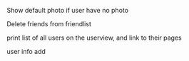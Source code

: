 Show default photo if user have no photo

Delete friends from friendlist

print list of all users on the userview, and link to their pages

user info add